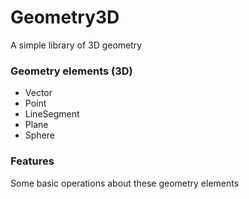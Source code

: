# Geometry3D
A simple library of 3D geometry
### Geometry elements (3D)
- Vector
- Point
- LineSegment
- Plane
- Sphere
### Features
Some basic operations about these geometry elements
